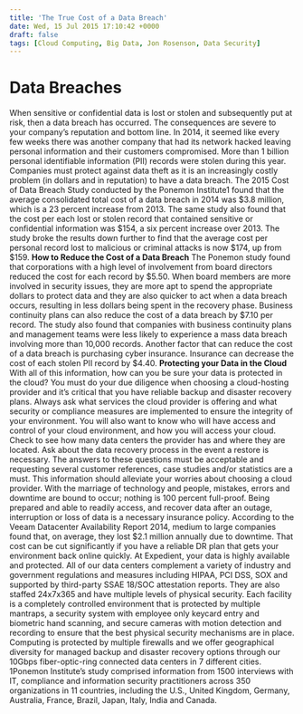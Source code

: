 ```yaml
---
title: 'The True Cost of a Data Breach'
date: Wed, 15 Jul 2015 17:10:42 +0000
draft: false
tags: [Cloud Computing, Big Data, Jon Rosenson, Data Security]
---
```


Data Breaches
=============

When sensitive or confidential data is lost or stolen and subsequently put at risk, then a data breach has occurred. The consequences are severe to your company’s reputation and bottom line. In 2014, it seemed like every few weeks there was another company that had its network hacked leaving personal information and their customers compromised. More than 1 billion personal identifiable information (PII) records were stolen during this year. Companies must protect against data theft as it is an increasingly costly problem (in dollars and in reputation) to have a data breach. The 2015 Cost of Data Breach Study conducted by the Ponemon Institute1 found that the average consolidated total cost of a data breach in 2014 was $3.8 million, which is a 23 percent increase from 2013. The same study also found that the cost per each lost or stolen record that contained sensitive or confidential information was $154, a six percent increase over 2013. The study broke the results down further to find that the average cost per personal record lost to malicious or criminal attacks is now $174, up from $159. **How to Reduce the Cost of a Data Breach** The Ponemon study found that corporations with a high level of involvement from board directors reduced the cost for each record by $5.50. When board members are more involved in security issues, they are more apt to spend the appropriate dollars to protect data and they are also quicker to act when a data breach occurs, resulting in less dollars being spent in the recovery phase. Business continuity plans can also reduce the cost of a data breach by $7.10 per record. The study also found that companies with business continuity plans and management teams were less likely to experience a mass data breach involving more than 10,000 records. Another factor that can reduce the cost of a data breach is purchasing cyber insurance. Insurance can decrease the cost of each stolen PII record by $4.40. **Protecting your Data in the Cloud** With all of this information, how can you be sure your data is protected in the cloud? You must do your due diligence when choosing a cloud-hosting provider and it’s critical that you have reliable backup and disaster recovery plans. Always ask what services the cloud provider is offering and what security or compliance measures are implemented to ensure the integrity of your environment. You will also want to know who will have access and control of your cloud environment, and how you will access your cloud. Check to see how many data centers the provider has and where they are located. Ask about the data recovery process in the event a restore is necessary. The answers to these questions must be acceptable and requesting several customer references, case studies and/or statistics are a must. This information should alleviate your worries about choosing a cloud provider. With the marriage of technology and people, mistakes, errors and downtime are bound to occur; nothing is 100 percent full-proof. Being prepared and able to readily access, and recover data after an outage, interruption or loss of data is a necessary insurance policy. According to the Veeam Datacenter Availability Report 2014, medium to large companies found that, on average, they lost $2.1 million annually due to downtime. That cost can be cut significantly if you have a reliable DR plan that gets your environment back online quickly. At Expedient, your data is highly available and protected. All of our data centers complement a variety of industry and government regulations and measures including HIPAA, PCI DSS, SOX and supported by third-party SSAE 18/SOC attestation reports. They are also staffed 24x7x365 and have multiple levels of physical security. Each facility is a completely controlled environment that is protected by multiple mantraps, a security system with employee only keycard entry and biometric hand scanning, and secure cameras with motion detection and recording to ensure that the best physical security mechanisms are in place. Computing is protected by multiple firewalls and we offer geographical diversity for managed backup and disaster recovery options through our 10Gbps fiber-optic-ring connected data centers in 7 different cities. 1Ponemon Institute’s study comprised information from 1500 interviews with IT, compliance and information security practitioners across 350 organizations in 11 countries, including the U.S., United Kingdom, Germany, Australia, France, Brazil, Japan, Italy, India and Canada.